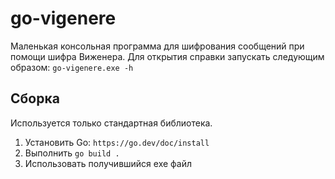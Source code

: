 # go-vigenere

Маленькая консольная программа для шифрования сообщений при помощи шифра Виженера.
Для открытия справки запускать следующим образом: `go-vigenere.exe -h`

## Сборка

Используется только стандартная библиотека.

1. Установить Go: `https://go.dev/doc/install`
2. Выполнить `go build .`
3. Использовать получившийся exe файл
